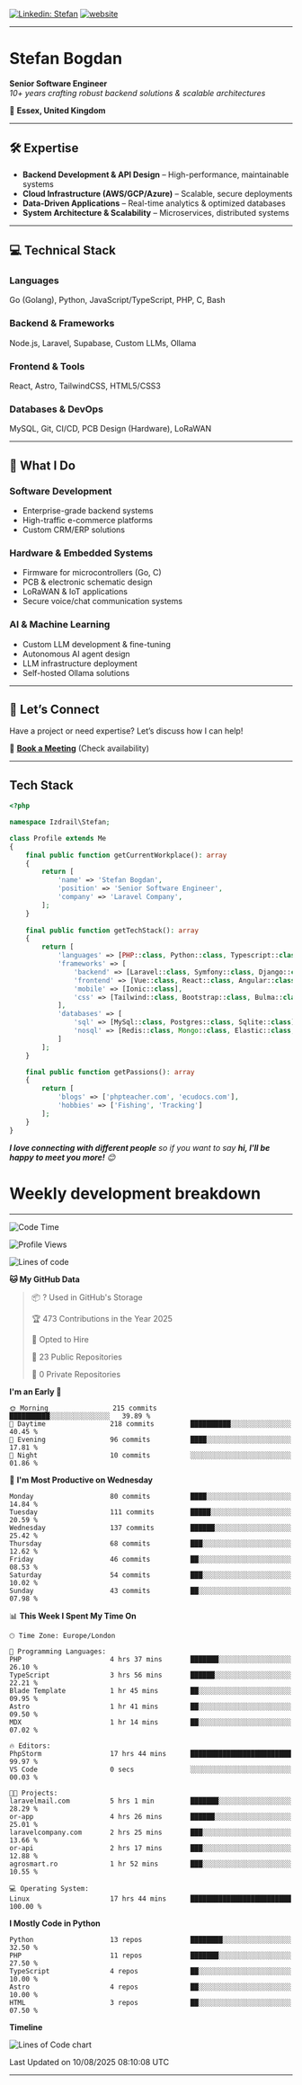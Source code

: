 [![Linkedin: Stefan](https://img.shields.io/badge/izdrail-blue?style=flat-square&logo=Linkedin&logoColor=white&link=https://www.linkedin.com/in/izdrail/)](https://www.linkedin.com/in/izdrail/)
[![website](https://img.shields.io/badge/Website-46a2f1.svg?&style=flat-square&logo=Google-Chrome&logoColor=white&link=https://izdrail.com/)](https://izdrail.com/)


---

# **Stefan Bogdan**  
**Senior Software Engineer**  
*10+ years crafting robust backend solutions & scalable architectures*  

📍 **Essex, United Kingdom**  

---

## **🛠️ Expertise**  
- **Backend Development & API Design** – High-performance, maintainable systems  
- **Cloud Infrastructure (AWS/GCP/Azure)** – Scalable, secure deployments  
- **Data-Driven Applications** – Real-time analytics & optimized databases  
- **System Architecture & Scalability** – Microservices, distributed systems  

---

## **💻 Technical Stack**  
### **Languages**  
Go (Golang), Python, JavaScript/TypeScript, PHP, C, Bash  

### **Backend & Frameworks**  
Node.js, Laravel, Supabase, Custom LLMs, Ollama  

### **Frontend & Tools**  
React, Astro, TailwindCSS, HTML5/CSS3  

### **Databases & DevOps**  
MySQL, Git, CI/CD, PCB Design (Hardware), LoRaWAN  

---

## **🚀 What I Do**  
### **Software Development**  
- Enterprise-grade backend systems  
- High-traffic e-commerce platforms  
- Custom CRM/ERP solutions  

### **Hardware & Embedded Systems**  
- Firmware for microcontrollers (Go, C)  
- PCB & electronic schematic design  
- LoRaWAN & IoT applications  
- Secure voice/chat communication systems  

### **AI & Machine Learning**  
- Custom LLM development & fine-tuning  
- Autonomous AI agent design  
- LLM infrastructure deployment  
- Self-hosted Ollama solutions  

---

## **📩 Let’s Connect**  
Have a project or need expertise? Let’s discuss how I can help!  

📅 **[Book a Meeting](https://laravelcompany.com)** (Check availability)  


--- 
## Tech Stack

```php
<?php

namespace Izdrail\Stefan;

class Profile extends Me
{
    final public function getCurrentWorkplace(): array
    {
        return [
            'name' => 'Stefan Bogdan',
            'position' => 'Senior Software Engineer',
            'company' => 'Laravel Company',
        ];
    }
    
    final public function getTechStack(): array
    {
        return [
            'languages' => [PHP::class, Python::class, Typescript::class],
            'frameworks' => [
                'backend' => [Laravel::class, Symfony::class, Django::class, FastApi::class],
                'frontend' => [Vue::class, React::class, Angular::class],
                'mobile' => [Ionic::class],
                'css' => [Tailwind::class, Bootstrap::class, Bulma::class]
            ],
            'databases' => [
                'sql' => [MySql::class, Postgres::class, Sqlite::class],
                'nosql' => [Redis::class, Mongo::class, Elastic::class, DuckDB::class]
            ]
        ];
    }

    final public function getPassions(): array
    {
        return [
            'blogs' => ['phpteacher.com', 'ecudocs.com'],
            'hobbies' => ['Fishing', 'Tracking']
        ];
    }
}
```
 <em><b>I love connecting with different people</b> so if you want to say <b>hi, I'll be happy to meet you more!</b> 😊</em>

# Weekly development breakdown
---
<!--START_SECTION:waka-->
![Code Time](http://img.shields.io/badge/Code%20Time-1%2C466%20hrs%2054%20mins-blue)

![Profile Views](http://img.shields.io/badge/Profile%20Views-15-blue)

![Lines of code](https://img.shields.io/badge/From%20Hello%20World%20I%27ve%20Written-17.4%20million%20lines%20of%20code-blue)

**🐱 My GitHub Data** 

> 📦 ? Used in GitHub's Storage 
 > 
> 🏆 473 Contributions in the Year 2025
 > 
> 💼 Opted to Hire
 > 
> 📜 23 Public Repositories 
 > 
> 🔑 0 Private Repositories 
 > 
**I'm an Early 🐤** 

```text
🌞 Morning                215 commits         ██████████░░░░░░░░░░░░░░░   39.89 % 
🌆 Daytime                218 commits         ██████████░░░░░░░░░░░░░░░   40.45 % 
🌃 Evening                96 commits          ████░░░░░░░░░░░░░░░░░░░░░   17.81 % 
🌙 Night                  10 commits          ░░░░░░░░░░░░░░░░░░░░░░░░░   01.86 % 
```
📅 **I'm Most Productive on Wednesday** 

```text
Monday                   80 commits          ████░░░░░░░░░░░░░░░░░░░░░   14.84 % 
Tuesday                  111 commits         █████░░░░░░░░░░░░░░░░░░░░   20.59 % 
Wednesday                137 commits         ██████░░░░░░░░░░░░░░░░░░░   25.42 % 
Thursday                 68 commits          ███░░░░░░░░░░░░░░░░░░░░░░   12.62 % 
Friday                   46 commits          ██░░░░░░░░░░░░░░░░░░░░░░░   08.53 % 
Saturday                 54 commits          ███░░░░░░░░░░░░░░░░░░░░░░   10.02 % 
Sunday                   43 commits          ██░░░░░░░░░░░░░░░░░░░░░░░   07.98 % 
```


📊 **This Week I Spent My Time On** 

```text
🕑︎ Time Zone: Europe/London

💬 Programming Languages: 
PHP                      4 hrs 37 mins       ███████░░░░░░░░░░░░░░░░░░   26.10 % 
TypeScript               3 hrs 56 mins       ██████░░░░░░░░░░░░░░░░░░░   22.21 % 
Blade Template           1 hr 45 mins        ██░░░░░░░░░░░░░░░░░░░░░░░   09.95 % 
Astro                    1 hr 41 mins        ██░░░░░░░░░░░░░░░░░░░░░░░   09.50 % 
MDX                      1 hr 14 mins        ██░░░░░░░░░░░░░░░░░░░░░░░   07.02 % 

🔥 Editors: 
PhpStorm                 17 hrs 44 mins      █████████████████████████   99.97 % 
VS Code                  0 secs              ░░░░░░░░░░░░░░░░░░░░░░░░░   00.03 % 

🐱‍💻 Projects: 
laravelmail.com          5 hrs 1 min         ███████░░░░░░░░░░░░░░░░░░   28.29 % 
or-app                   4 hrs 26 mins       ██████░░░░░░░░░░░░░░░░░░░   25.01 % 
laravelcompany.com       2 hrs 25 mins       ███░░░░░░░░░░░░░░░░░░░░░░   13.66 % 
or-api                   2 hrs 17 mins       ███░░░░░░░░░░░░░░░░░░░░░░   12.88 % 
agrosmart.ro             1 hr 52 mins        ███░░░░░░░░░░░░░░░░░░░░░░   10.55 % 

💻 Operating System: 
Linux                    17 hrs 44 mins      █████████████████████████   100.00 % 
```

**I Mostly Code in Python** 

```text
Python                   13 repos            ████████░░░░░░░░░░░░░░░░░   32.50 % 
PHP                      11 repos            ███████░░░░░░░░░░░░░░░░░░   27.50 % 
TypeScript               4 repos             ██░░░░░░░░░░░░░░░░░░░░░░░   10.00 % 
Astro                    4 repos             ██░░░░░░░░░░░░░░░░░░░░░░░   10.00 % 
HTML                     3 repos             ██░░░░░░░░░░░░░░░░░░░░░░░   07.50 % 
```



**Timeline**

![Lines of Code chart](https://raw.githubusercontent.com/izdrail/izdrail/master/assets/bar_graph.png)


 Last Updated on 10/08/2025 08:10:08 UTC
<!--END_SECTION:waka-->
---

